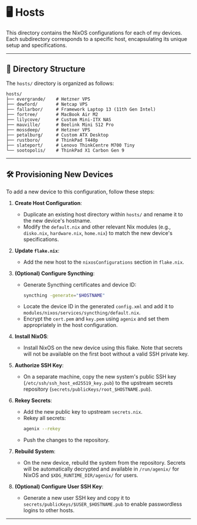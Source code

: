 # 🖥️ Hosts

This directory contains the NixOS configurations for each of my devices. Each subdirectory corresponds to a specific host, encapsulating its unique setup and specifications.

---

## 📂 Directory Structure

The `hosts/` directory is organized as follows:

```plaintext
hosts/
├── evergrande/    # Hetzner VPS
├── dewford/       # Netcap VPS
├── fallarbor/     # Framework Laptop 13 (11th Gen Intel)
├── fortree/       # MacBook Air M2
├── lilycove/      # Custom Mini-ITX NAS
├── mauville/      # Beelink Mini S12 Pro
├── mossdeep/      # Hetzner VPS
├── petalburg/     # Custom ATX Desktop
├── rustboro/      # ThinkPad T440p
├── slateport/     # Lenovo ThinkCentre M700 Tiny
└── sootopolis/    # ThinkPad X1 Carbon Gen 9
```

---

## 🛠️ Provisioning New Devices

To add a new device to this configuration, follow these steps:

1. **Create Host Configuration**:

   - Duplicate an existing host directory within `hosts/` and rename it to the new device's hostname.
   - Modify the `default.nix` and other relevant Nix modules (e.g., `disko.nix`, `hardware.nix`, `home.nix`) to match the new device's specifications.

1. **Update `flake.nix`**:

   - Add the new host to the `nixosConfigurations` section in `flake.nix`.

1. **(Optional) Configure Syncthing**:

   - Generate Syncthing certificates and device ID:
     ```bash
     syncthing -generate="$HOSTNAME"
     ```
   - Locate the device ID in the generated `config.xml` and add it to `modules/nixos/services/syncthing/default.nix`.
   - Encrypt the `cert.pem` and `key.pem` using `agenix` and set them appropriately in the host configuration.

1. **Install NixOS**:

   - Install NixOS on the new device using this flake. Note that secrets will not be available on the first boot without a valid SSH private key.

1. **Authorize SSH Key**:

   - On a separate machine, copy the new system's public SSH key (`/etc/ssh/ssh_host_ed25519_key.pub`) to the upstream secrets repository (`secrets/publicKeys/root_$HOSTNAME.pub`).

1. **Rekey Secrets**:

   - Add the new public key to upstream `secrets.nix`.
   - Rekey all secrets:
     ```bash
     agenix --rekey
     ```
   - Push the changes to the repository.

1. **Rebuild System**:

   - On the new device, rebuild the system from the repository. Secrets will be automatically decrypted and available in `/run/agenix/` for NixOS and `$XDG_RUNTIME_DIR/agenix/` for users.

1. **(Optional) Configure User SSH Key**:

   - Generate a new user SSH key and copy it to `secrets/publicKeys/$USER_$HOSTNAME.pub` to enable passwordless logins to other hosts.

---
